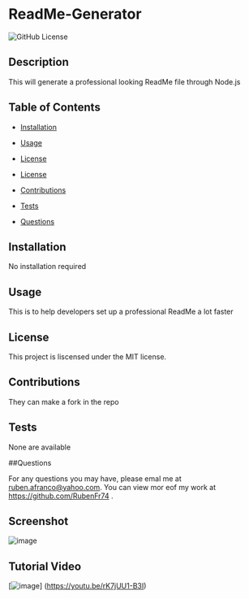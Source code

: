 # ReadMe-Generator
  
  ![GitHub License](https://img.shields.io/badge/license-MIT-blue.svg)

  ## Description
  This will generate a professional looking ReadMe file through Node.js

  ## Table of Contents

  * [Installation](#installation)

  * [Usage](#usage)
   
  * [License](#license)

  * [License](#license)

  * [Contributions](#contributions)

  * [Tests](#tests)

  * [Questions](#questions)

  ## Installation
  No installation required

  ## Usage
  This is to help developers set up a professional  ReadMe a lot faster

  ## License
    
  This project is liscensed under the MIT license.

  ## Contributions

  They can make a fork in the repo

  ## Tests

  None are available

  ##Questions
  
  For any questions you may have, please emal me at ruben.afranco@yahoo.com.
  You can view mor eof my work at https://github.com/RubenFr74 .
  
  ## Screenshot
  ![image](https://user-images.githubusercontent.com/119752452/220252600-c8626c10-93d3-4fb0-b7d7-485d5f3e139f.png)
  
  ## Tutorial Video
  [![image](https://user-images.githubusercontent.com/119752452/220254517-55de17b0-a289-4656-b6f0-11b0b8da327d.png)] (https://youtu.be/rK7jUU1-B3I)
